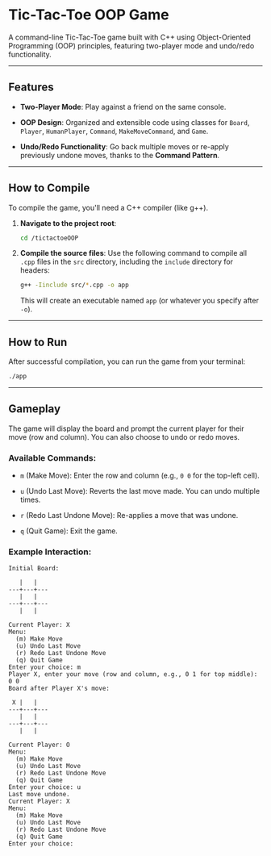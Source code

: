 # Tic-Tac-Toe OOP Game

A command-line Tic-Tac-Toe game built with C++ using Object-Oriented Programming (OOP) principles, featuring two-player mode and undo/redo functionality.

---

## Features

* **Two-Player Mode**: Play against a friend on the same console.

* **OOP Design**: Organized and extensible code using classes for `Board`, `Player`, `HumanPlayer`, `Command`, `MakeMoveCommand`, and `Game`.

* **Undo/Redo Functionality**: Go back multiple moves or re-apply previously undone moves, thanks to the **Command Pattern**.

---

## How to Compile

To compile the game, you'll need a C++ compiler (like g++).

1.  **Navigate to the project root**:

    ```bash
    cd /tictactoeOOP
    ```

2.  **Compile the source files**:
    Use the following command to compile all `.cpp` files in the `src` directory, including the `include` directory for headers:

    ```bash
    g++ -Iinclude src/*.cpp -o app
    ```

    This will create an executable named `app` (or whatever you specify after `-o`).

---

## How to Run

After successful compilation, you can run the game from your terminal:

```bash
./app
```

---

## Gameplay

The game will display the board and prompt the current player for their move (row and column). You can also choose to undo or redo moves.

### Available Commands:

* `m` (Make Move): Enter the row and column (e.g., `0 0` for the top-left cell).

* `u` (Undo Last Move): Reverts the last move made. You can undo multiple times.

* `r` (Redo Last Undone Move): Re-applies a move that was undone.

* `q` (Quit Game): Exit the game.

### Example Interaction:

```
Initial Board:

   |   |
---+---+---
   |   |
---+---+---
   |   |

Current Player: X
Menu:
  (m) Make Move
  (u) Undo Last Move
  (r) Redo Last Undone Move
  (q) Quit Game
Enter your choice: m
Player X, enter your move (row and column, e.g., 0 1 for top middle): 0 0
Board after Player X's move:

 X |   |
---+---+---
   |   |
---+---+---
   |   |

Current Player: O
Menu:
  (m) Make Move
  (u) Undo Last Move
  (r) Redo Last Undone Move
  (q) Quit Game
Enter your choice: u
Last move undone.
Current Player: X
Menu:
  (m) Make Move
  (u) Undo Last Move
  (r) Redo Last Undone Move
  (q) Quit Game
Enter your choice:
